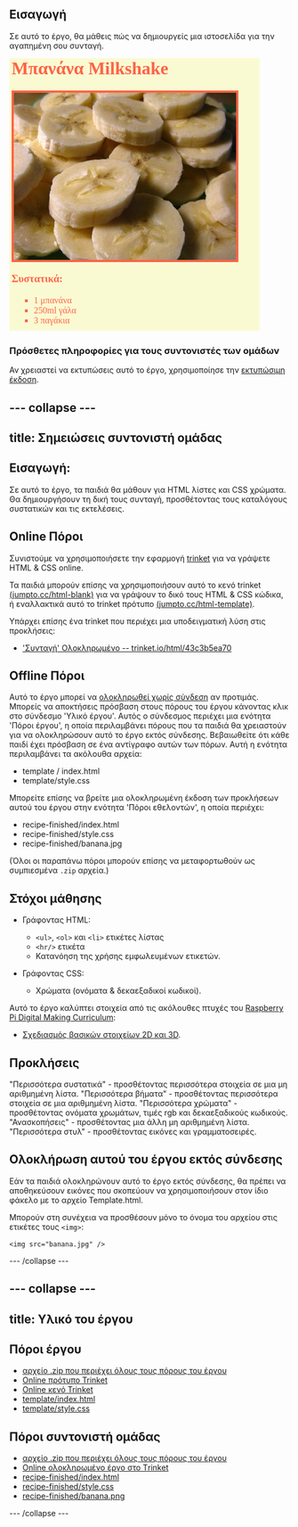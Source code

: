 ## Εισαγωγή

Σε αυτό το έργο, θα μάθεις πώς να δημιουργείς μια ιστοσελίδα για την αγαπημένη σου συνταγή.

![screenshot](images/recipe-final.png)

### Πρόσθετες πληροφορίες για τους συντονιστές των ομάδων

Αν χρειαστεί να εκτυπώσεις αυτό το έργο, χρησιμοποίησε την [εκτυπώσιμη έκδοση](https://projects.raspberrypi.org/el-GR/projects/recipe/print).

--- collapse ---
---
title: Σημειώσεις συντονιστή ομάδας
---
## Εισαγωγή:

Σε αυτό το έργο, τα παιδιά θα μάθουν για HTML λίστες και CSS χρώματα. Θα δημιουργήσουν τη δική τους συνταγή, προσθέτοντας τους καταλόγους συστατικών και τις εκτελέσεις.

## Online Πόροι

Συνιστούμε να χρησιμοποιήσετε την εφαρμογή [trinket](https://trinket.io/) για να γράψετε HTML & CSS online.

Τα παιδιά μπορούν επίσης να χρησιμοποιήσουν αυτό το κενό trinket [(jumpto.cc/html-blank)](http://jumpto.cc/html-blank) για να γράψουν το δικό τους HTML & CSS κώδικα, ή εναλλακτικά αυτό το trinket πρότυπο [(jumpto.cc/html-template)](http://jumpto.cc/html-template).

Υπάρχει επίσης ένα trinket που περιέχει μια υποδειγματική λύση στις προκλήσεις:

+ ['Συνταγή' Ολοκληρωμένο -- trinket.io/html/43c3b5ea70](https://trinket.io/html/43c3b5ea70)

## Offline Πόροι

Αυτό το έργο μπορεί να [ολοκληρωθεί χωρίς σύνδεση](https://www.codeclubprojects.org/en-GB/resources/webdev-working-offline/) αν προτιμάς. Μπορείς να αποκτήσεις πρόσβαση στους πόρους του έργου κάνοντας κλικ στο σύνδεσμο 'Υλικό έργου'. Αυτός ο σύνδεσμος περιέχει μια ενότητα 'Πόροι έργου', η οποία περιλαμβάνει πόρους που τα παιδιά θα χρειαστούν για να ολοκληρώσουν αυτό το έργο εκτός σύνδεσης. Βεβαιωθείτε ότι κάθε παιδί έχει πρόσβαση σε ένα αντίγραφο αυτών των πόρων. Αυτή η ενότητα περιλαμβάνει τα ακόλουθα αρχεία:

+ template / index.html
+ template/style.css

Μπορείτε επίσης να βρείτε μια ολοκληρωμένη έκδοση των προκλήσεων αυτού του έργου στην ενότητα 'Πόροι εθελοντών', η οποία περιέχει:

+ recipe-finished/index.html
+ recipe-finished/style.css
+ recipe-finished/banana.jpg

(Όλοι οι παραπάνω πόροι μπορούν επίσης να μεταφορτωθούν ως συμπιεσμένα `.zip` αρχεία.)

## Στόχοι μάθησης

+ Γράφοντας HTML:
    
    + `<ul>`, `<ol>` και `<li>` ετικέτες λίστας
    + `<hr/>` ετικέτα
    + Κατανόηση της χρήσης εμφωλευμένων ετικετών.

+ Γράφοντας CSS:
    
    + Χρώματα (ονόματα & δεκαεξαδικοί κωδικοί).

Αυτό το έργο καλύπτει στοιχεία από τις ακόλουθες πτυχές του [Raspberry Pi Digital Making Curriculum](http://rpf.io/curriculum):

+ [Σχεδιασμός βασικών στοιχείων 2D και 3D](https://www.raspberrypi.org/curriculum/design/creator).

## Προκλήσεις

"Περισσότερα συστατικά" - προσθέτοντας περισσότερα στοιχεία σε μια μη αριθμημένη λίστα. "Περισσότερα βήματα" - προσθέτοντας περισσότερα στοιχεία σε μια αριθμημένη λίστα. "Περισσότερα χρώματα" - προσθέτοντας ονόματα χρωμάτων, τιμές rgb και δεκαεξαδικούς κωδικούς. "Ανασκοπήσεις" - προσθέτοντας μια άλλη μη αριθμημένη λίστα. "Περισσότερα στυλ" - προσθέτοντας εικόνες και γραμματοσειρές.

## Ολοκλήρωση αυτού του έργου εκτός σύνδεσης

Εάν τα παιδιά ολοκληρώνουν αυτό το έργο εκτός σύνδεσης, θα πρέπει να αποθηκεύσουν εικόνες που σκοπεύουν να χρησιμοποιήσουν στον ίδιο φάκελο με το αρχείο Template.html.

Μπορούν στη συνέχεια να προσθέσουν μόνο το όνομα του αρχείου στις ετικέτες τους `<img>`:

    <img src="banana.jpg" />
    

--- /collapse ---

--- collapse ---
---
title: Υλικό του έργου
---
## Πόροι έργου

+ [αρχείο .zip που περιέχει όλους τους πόρους του έργου](resources/recipe-project-resources.zip)
+ [Online πρότυπο Trinket](http://jumpto.cc/trinket-template)
+ [Online κενό Trinket](http://jumpto.cc/trinket-blank)
+ [template/index.html](resources/template-index.html)
+ [template/style.css](resources/template-style.css)

## Πόροι συντονιστή ομάδας

+ [αρχείο .zip που περιέχει όλους τους πόρους του έργου](resources/recipe-volunteer-resources.zip)
+ [Online ολοκληρωμένο έργο στο Τrinket](https://trinket.io/html/43c3b5ea70)
+ [recipe-finished/index.html](resources/recipe-finished-index.html)
+ [recipe-finished/style.css](resources/recipe-finished-style.css)
+ [recipe-finished/banana.png](resources/recipe-finished-banana.png)

--- /collapse ---